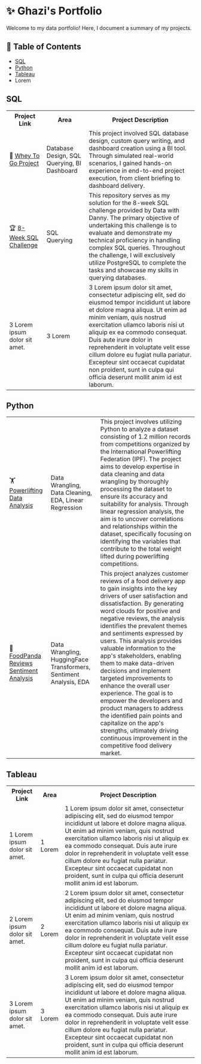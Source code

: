 # ✨ Ghazi's Portfolio 
Welcome to my data portfolio! Here, I document a summary of my projects.
## 📄 Table of Contents
+ <a href="#sql"> SQL </a>
+ <a href="#python"> Python </a>
+ <a href="#tableau"> Tableau </a>
+ Lorem

## <a id="sql"> SQL </a>
<table>
  <tr>
    <th>Project Link</th>
    <th>Area</th>
    <th>Project Description</th>
  </tr>
  <tr>
    <td>💪 <a href="https://github.com/ghazi-hishamuddin/Whey-To-Go-Project">Whey To Go Project</a></td>
    <td>Database Design, SQL Querying, BI Dashboard</td>
    <td>This project involved SQL database design, custom query writing, and dashboard creation using a BI tool. Through simulated real-world scenarios, I gained hands-on experience in end-to-end project execution, from client briefing to dashboard delivery.</td>
  </tr>
  <tr>
    <td>🏆 <a href="https://github.com/ghazi-hishamuddin/8-Week-SQL">8-Week SQL Challenge</a></td>
    <td>SQL Querying</td>
    <td> This repository serves as my solution for the 8-week SQL challenge provided by Data with Danny. The primary objective of undertaking this challenge is to evaluate and demonstrate my technical proficiency in handling complex SQL queries. Throughout the challenge, I will exclusively utilize PostgreSQL to complete the tasks and showcase my skills in querying databases.</td>
  </tr>
  <tr>
    <td>3 Lorem ipsum dolor sit amet.</td>
    <td>3 Lorem</td>
    <td>3 Lorem ipsum dolor sit amet, consectetur adipiscing elit, sed do eiusmod tempor incididunt ut labore et dolore magna aliqua. Ut enim ad minim veniam, quis nostrud exercitation ullamco laboris nisi ut aliquip ex ea commodo consequat. Duis aute irure dolor in
      reprehenderit in voluptate velit esse cillum dolore eu fugiat nulla pariatur. Excepteur sint occaecat cupidatat non proident, sunt in culpa qui officia deserunt mollit anim id est laborum.</td>
  </tr>
</table>

## <a id="python"> Python </a>
<table>
  <tr>
    <td>🏋️ <a href='https://github.com/ghazi-hishamuddin/openpowerlifting_ipf_eda'>Powerlifting Data Analysis</th>
    <td>Data Wrangling, Data Cleaning, EDA, Linear Regression</th>
    <td>This project involves utilizing Python to analyze a dataset consisting of 1.2 million records from competitions organized by the International Powerlifting Federation (IPF). The project aims to develop expertise in data cleaning and data wrangling by thoroughly processing the dataset to ensure its accuracy and suitability for analysis. Through linear regression analysis, the aim is to uncover correlations and relationships within the dataset, specifically focusing on identifying the variables that contribute to the total weight lifted during powerlifting competitions.</th>
  </tr>
  <tr>
    <td>🍗 <a href='https://github.com/ghazi-hishamuddin/FoodPanda-Sentiment-Analysis'> FoodPanda Reviews Sentiment Analysis</a> </td>
    <td>Data Wrangling, HuggingFace Transformers, Sentiment Analysis, EDA</td>
    <td>This project analyzes customer reviews of a food delivery app to gain insights into the key drivers of user satisfaction and dissatisfaction. By generating word clouds for positive and negative reviews, the analysis identifies the prevalent themes and sentiments expressed by users. This analysis provides valuable information to the app's stakeholders, enabling them to make data-driven decisions and implement targeted improvements to enhance the overall user experience. The goal is to empower the developers and product managers to address the identified pain points and capitalize on the app's strengths, ultimately driving continuous improvement in the competitive food delivery market.</td>
  </tr>
</table>

## <a id="tableau"> Tableau </a>
<table>
  <tr>
    <th>Project Link</th>
    <th>Area</th>
    <th>Project Description</th>
  </tr>
  <tr>
    <td>1 Lorem ipsum dolor sit amet.</td>
    <td>1 Lorem</td>
    <td>1 Lorem ipsum dolor sit amet, consectetur adipiscing elit, sed do eiusmod tempor incididunt ut labore et dolore magna aliqua. Ut enim ad minim veniam, quis nostrud exercitation ullamco laboris nisi ut aliquip ex ea commodo consequat. Duis aute irure dolor in
      reprehenderit in voluptate velit esse cillum dolore eu fugiat nulla pariatur. Excepteur sint occaecat cupidatat non proident, sunt in culpa qui officia deserunt mollit anim id est laborum.</td>
  </tr>
  <tr>
    <td>2 Lorem ipsum dolor sit amet.</td>
    <td>2 Lorem</td>
    <td>2 Lorem ipsum dolor sit amet, consectetur adipiscing elit, sed do eiusmod tempor incididunt ut labore et dolore magna aliqua. Ut enim ad minim veniam, quis nostrud exercitation ullamco laboris nisi ut aliquip ex ea commodo consequat. Duis aute irure dolor in
      reprehenderit in voluptate velit esse cillum dolore eu fugiat nulla pariatur. Excepteur sint occaecat cupidatat non proident, sunt in culpa qui officia deserunt mollit anim id est laborum.</td>
  </tr>
  <tr>
    <td>3 Lorem ipsum dolor sit amet.</td>
    <td>3 Lorem</td>
    <td>3 Lorem ipsum dolor sit amet, consectetur adipiscing elit, sed do eiusmod tempor incididunt ut labore et dolore magna aliqua. Ut enim ad minim veniam, quis nostrud exercitation ullamco laboris nisi ut aliquip ex ea commodo consequat. Duis aute irure dolor in
      reprehenderit in voluptate velit esse cillum dolore eu fugiat nulla pariatur. Excepteur sint occaecat cupidatat non proident, sunt in culpa qui officia deserunt mollit anim id est laborum.</td>
  </tr>
</table>
